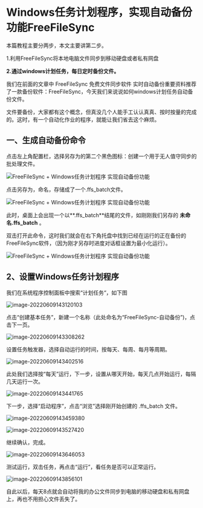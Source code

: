 

# Windows任务计划程序，实现自动备份功能FreeFileSync

本篇教程主要分两步，本文主要讲第二步。

1.利用FreeFileSync将本地电脑文件同步到移动硬盘或者私有网盘

**2.通过windows计划任务，每日定时备份文件。**

我们在前面的文章中 FreeFileSync 免费文件同步软件 实时自动备份重要资料推荐了一款备份软件：FreeFileSync，今天我们来说说如何windows计划任务自动备份文件。

文件要备份，大家都有这个概念，但真没几个人能手工认认真真、按时按量的完成的。这时，有一个自动化作业的程序，就能让我们省去这个麻烦。

## 一、生成自动备份命令

点击左上角配置栏，选择另存为的第二个黑色图标：创建一个用于无人值守同步的批处理文件。

![FreeFileSync + Windows任务计划程序 实现自动备份功能](https://imgoss.xgss.net/picgo/201810271626_340.png?aliyun)

点击另存为，命名，存储成了一个.ffs_batch文件。

![FreeFileSync + Windows任务计划程序 实现自动备份功能](https://imgoss.xgss.net/picgo/201810271628_374.png?aliyun)

此时，桌面上会出现一个以**.ffs_batch**结尾的文件，如刚刚我们另存的 **未命名.ffs_batch** 。

双击打开此命令，这时我们就会在右下角托盘中找到已经在运行的正在备份的FreeFileSync软件，（因为刚才另存时进度对话框设置为最小化运行）。

![FreeFileSync + Windows任务计划程序 实现自动备份功能](https://imgoss.xgss.net/picgo/201810271633_546.png?aliyun)

## 2、设置Windows任务计划程序

我们在系统程序控制面板中搜索“计划任务“，如下图

![image-20220609143120103](https://imgoss.xgss.net/picgo/image-20220609143120103.png?aliyun)

点击“创建基本任务”，新建一个名称（此处命名为“FreeFileSync-自动备份”)，点击下一页。

![image-20220609143308262](https://imgoss.xgss.net/picgo/image-20220609143308262.png?aliyun)

设置任务触发器，选择自动运行的时间，按每天、每周、每月等周期。

![image-20220609143402516](https://imgoss.xgss.net/picgo/image-20220609143402516.png?aliyun)

此处我们选择按“每天”运行，下一步，设置从哪天开始，每天几点开始运行，每隔几天运行一次。

![image-20220609143441765](https://imgoss.xgss.net/picgo/image-20220609143441765.png?aliyun)



下一步，选择“启动程序”，点击“浏览”选择刚开始创建的 .ffs_batch 文件。

![image-20220609143459380](https://imgoss.xgss.net/picgo/image-20220609143459380.png?aliyun)



![image-20220609143527420](https://imgoss.xgss.net/picgo/image-20220609143527420.png?aliyun)

继续确认，完成。

![image-20220609143646053](https://imgoss.xgss.net/picgo/image-20220609143646053.png?aliyun)

测试运行，双击任务，再点击“运行”，看任务是否可以正常运行。

![image-20220609143856101](https://imgoss.xgss.net/picgo/image-20220609143856101.png?aliyun)



自此以后，每天8点就会自动将我的办公文件同步到电脑的移动硬盘和私有网盘上，再也不用担心文件丢失了。

